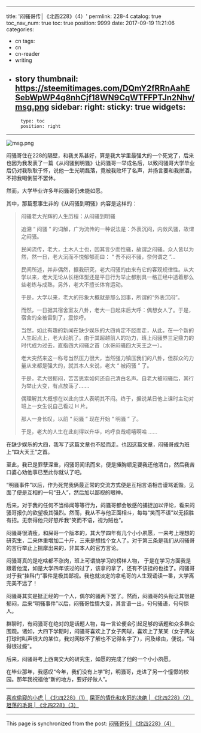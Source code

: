 
---
title: '闷骚哥传│《北四228》（4）'
permlink: 228-4
catalog: true
toc_nav_num: true
toc: true
position: 9999
date: 2017-09-19 11:21:06
categories:
- cn
tags:
- cn
- cn-reader
- writing
- story
thumbnail: https://steemitimages.com/DQmY2fRRnAahESebWpWP4g8nhCjf18WN9CqWTFFPTJn2Nhv/msg.png
sidebar:
    right:
        sticky: true
widgets:
    -
        type: toc
        position: right
---


![msg.png](https://steemitimages.com/DQmY2fRRnAahESebWpWP4g8nhCjf18WN9CqWTFFPTJn2Nhv/msg.png)

闷骚哥住在228的隔壁，和我关系甚好，算是我大学里最强大的一个死党了，后来也因为我发表了一篇《从闷骚到明骚》让闷骚哥一举成名后，以致闷骚哥大学毕业后仍对我耿耿于怀，说他一生光明磊落，竟被我败坏了名声，并扬言要和我拼酒，不把我喝倒誓不罢休。

然而，大学毕业许多年闷骚哥仍未能如愿。

其中，那篇惹事生非的《从闷骚到明骚》内容是这样的：

> 闷骚老大光辉的人生历程：从闷骚到明骚
>
>追溯 “ 闷骚 ” 的词解，广为流传的一种说法是：外表沉闷，内敛风骚，故谓之闷骚。
>
>民间流传，老大，土木人士也，因其言少而性骚，故谓之闷骚。众人皆以为然，然一日，老大沉而不悦郁郁而曰： “ 吾不闷不骚，奈何谓之 ”...
>
>民间所述，并非偶然，据我研究，老大闷骚的由来有它的客观规律性。从大学以来，老大无论从长相体型还是平日行为举止都别具一格正经中透着那么些老练与成熟，另外，老大不擅长体育运动。
>
>于是，大学以来，老大的形象大概就是那么回事，所谓的“外表沉闷”。
>
>而然，一日据其宿舍室友八卦，老大一日起床后大呼：偶想女人了。于是，宿舍的全被雷到了，震惊呼。
>
>当然，如此有趣的新闻在缺少娱乐的大四肯定不胫而走，从此，在一个新的人生起点上，老大起航了。由于其超越前人的功力，班上闷骚界三足鼎力的时代成为过去，直指四大闷骚之首（水哥闷骚四大天王之一）。
>
>老大突然来这一称号当然压力很大，当然强力镇压我们的八卦，但群众的力量从来都是强大的，就其本人来说，老大 “ 被闷骚 ” 了。
>
>于是，老大很郁闷，苦苦思索如何还自己清白名声。自老大被闷骚后，其行为举止大变，有点放荡了.......
>
>偶理解其大概想在以此向世人表明其不闷。终于，据说某日他上课时主动对班上一女生说自己看过 H 片。
>
>那人一身长叹，以前 “ 闷骚 ” 现在开始 “ 明骚 ” 了。
>
>于是，老大的人生在此刻得以升华，呜呼哀哉噫嘻啊哈 ......

在缺少娱乐的大四，我写了这篇文章也不胫而走。也因这篇文章，闷骚哥成为班上“四大天王”之首。

至此，我已是罪孽深重，闷骚哥闻讯而来，便是捶胸顿足要我还他清白，然后我苦口婆心劝他事已至此你就认了吧。

“明骚事件”以后，作为死党我俩最正常的交流方式便是互相言语相击谩骂诋毁。见面了便是互相的一句“丑人”，然后加以鄙视的眼神。

后来，对于我的任何不当绯闻等等行为，闷骚哥都会敏感的捕捉加以评论，看来闷骚哥报仇的欲望极其强烈。然而，我从不与他正面相斗，每每“笑而不语”以无招胜有招。无奈得他只好怒斥我“笑而不语，视为贼也”。

闷骚哥很清瘦，和屎哥一个版本的，其大学四年有几个小小夙愿，一来考上理想的研究生，二来体重增加二十斤，三来是想找个女人了。对于第三条是我们从闷骚哥的言行举止上揣摩出来的，非其本人的官方言论。

闷骚哥真的是吃啥都不涨肉，班上可谓搞学习的榜样人物， 于是在学习方面我是跟着他混，如是大学四年该过的过了，该拿的拿了，还有不该挂的也挂了。闷骚哥对于我“挂科门”事件是极其鄙视。我也就淡定的拿毛哥的人生观诵读一番，大学离完美不远了！

闷骚哥其实是挺正经的一个人，偶尔的骚两下罢了。然而，闷骚哥的头衔让其很是郁闷，后来“明骚事件”以后，闷骚哥性情大变，其言语一出，句句骚语，句句惊人。

群聊时，有闷骚哥在绝对的是话题人物，每一言论便会引起足够的话题和众多群众围观。诸如，大四下学期时，闷骚哥喜欢上了女子网球，喜欢上了某某（女子网友打球时叫声很大的某位，我对网球不了解也不记得名字了），问及缘由，便说，“叫得很过瘾”。

后来，闷骚哥考上西南交大的研究生，如愿的完成了他的一个小小夙愿。

在毕业那年，我感叹“今年，我们没有上学”时，明骚哥，走进了另一个憧憬的校园。那年我祝福他“新的地方，要好好做人”。

---
[喜欢偷窥的小虎 | 《北四228》（1）](https://steemit.com/cn/@yellowbird/or-228-1)
[屎哥的情伤和水哥的决绝 | 《北四228》（2）](https://steemit.com/cn/@yellowbird/or-228-2)
[坦荡的毛哥 | 《北四228》（3）](https://steemit.com/cn/@yellowbird/or-228-3)

- - -

This page is synchronized from the post: [闷骚哥传│《北四228》（4）](https://steemit.com/@yellowbird/228-4)
